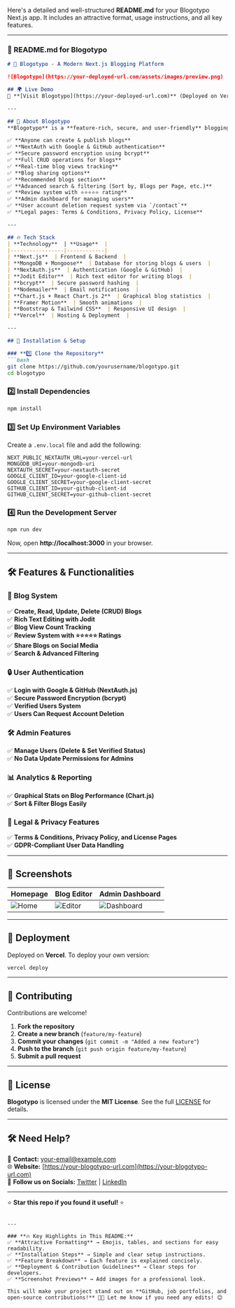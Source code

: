 Here's a detailed and well-structured **README.md** for your Blogotypo Next.js app. It includes an attractive format, usage instructions, and all key features.  

---

### **📜 README.md for Blogotypo**  
```markdown
# 🚀 Blogotypo - A Modern Next.js Blogging Platform  

![Blogotypo](https://your-deployed-url.com/assets/images/preview.png)  

## 🌍 Live Demo  
🔗 **[Visit Blogotypo](https://your-deployed-url.com)** (Deployed on Vercel)  

---

## 📖 About Blogotypo  
**Blogotypo** is a **feature-rich, secure, and user-friendly** blogging platform built with **Next.js**. It allows users to **create, publish, and manage blogs**, with advanced features like search, filtering, sharing, and verified user authentication.  

✅ **Anyone can create & publish blogs**  
✅ **NextAuth with Google & GitHub authentication**  
✅ **Secure password encryption using bcrypt**  
✅ **Full CRUD operations for blogs**  
✅ **Real-time blog views tracking**  
✅ **Blog sharing options**  
✅ **Recommended blogs section**  
✅ **Advanced search & filtering (Sort by, Blogs per Page, etc.)**  
✅ **Review system with ⭐⭐⭐⭐⭐ rating**  
✅ **Admin dashboard for managing users**  
✅ **User account deletion request system via `/contact`**  
✅ **Legal pages: Terms & Conditions, Privacy Policy, License**  

---

## 🔥 Tech Stack  
| **Technology**  | **Usage**  |
|-----------------|------------|
| **Next.js**  | Frontend & Backend  |
| **MongoDB + Mongoose**  | Database for storing blogs & users  |
| **NextAuth.js**  | Authentication (Google & GitHub)  |
| **Jodit Editor**  | Rich text editor for writing blogs  |
| **bcrypt**  | Secure password hashing  |
| **Nodemailer**  | Email notifications  |
| **Chart.js + React Chart.js 2**  | Graphical blog statistics  |
| **Framer Motion**  | Smooth animations  |
| **Bootstrap & Tailwind CSS**  | Responsive UI design  |
| **Vercel**  | Hosting & Deployment  |

---

## 🚀 Installation & Setup  

### **1️⃣ Clone the Repository**  
```bash
git clone https://github.com/yourusername/blogotypo.git
cd blogotypo
```

### **2️⃣ Install Dependencies**  
```bash
npm install
```

### **3️⃣ Set Up Environment Variables**  
Create a `.env.local` file and add the following:  
```env
NEXT_PUBLIC_NEXTAUTH_URL=your-vercel-url
MONGODB_URI=your-mongodb-uri
NEXTAUTH_SECRET=your-nextauth-secret
GOOGLE_CLIENT_ID=your-google-client-id
GOOGLE_CLIENT_SECRET=your-google-client-secret
GITHUB_CLIENT_ID=your-github-client-id
GITHUB_CLIENT_SECRET=your-github-client-secret
```

### **4️⃣ Run the Development Server**  
```bash
npm run dev
```
Now, open **http://localhost:3000** in your browser.

---

## 🛠 Features & Functionalities  

### 📝 **Blog System**  
✅ **Create, Read, Update, Delete (CRUD) Blogs**  
✅ **Rich Text Editing with Jodit**  
✅ **Blog View Count Tracking**  
✅ **Review System with ⭐⭐⭐⭐⭐ Ratings**  
✅ **Share Blogs on Social Media**  
✅ **Search & Advanced Filtering**  

### 🔒 **User Authentication**  
✅ **Login with Google & GitHub (NextAuth.js)**  
✅ **Secure Password Encryption (bcrypt)**  
✅ **Verified Users System**  
✅ **Users Can Request Account Deletion**  

### 🛠 **Admin Features**  
✅ **Manage Users (Delete & Set Verified Status)**  
✅ **No Data Update Permissions for Admins**  

### 📊 **Analytics & Reporting**  
✅ **Graphical Stats on Blog Performance (Chart.js)**  
✅ **Sort & Filter Blogs Easily**  

### 📜 **Legal & Privacy Features**  
✅ **Terms & Conditions, Privacy Policy, and License Pages**  
✅ **GDPR-Compliant User Data Handling**  

---

## 🎨 Screenshots  
| **Homepage**  | **Blog Editor**  | **Admin Dashboard**  |
|--------------|----------------|-----------------|
| ![Home](https://your-url.com/assets/images/home.png) | ![Editor](https://your-url.com/assets/images/editor.png) | ![Dashboard](https://your-url.com/assets/images/admin.png) |

---

## 🚀 Deployment  
Deployed on **Vercel**. To deploy your own version:  
```bash
vercel deploy
```

---

## 🤝 Contributing  
Contributions are welcome!  
1. **Fork the repository**  
2. **Create a new branch** (`feature/my-feature`)  
3. **Commit your changes** (`git commit -m "Added a new feature"`)  
4. **Push to the branch** (`git push origin feature/my-feature`)  
5. **Submit a pull request**  

---

## 📜 License  
**Blogotypo** is licensed under the **MIT License**. See the full [LICENSE](https://your-url.com/license) for details.  

---

## 🛠 Need Help?  
📧 **Contact:** [your-email@example.com](mailto:your-email@example.com)  
🌐 **Website:** [https://your-blogotypo-url.com](https://your-blogotypo-url.com)  
📣 **Follow us on Socials:** [Twitter](https://twitter.com/your-handle) | [LinkedIn](https://linkedin.com/in/your-profile)  

---

⭐ **Star this repo if you found it useful!** ⭐  
```

---

### **🔥 Key Highlights in This README:**  
✅ **Attractive Formatting** → Emojis, tables, and sections for easy readability.  
✅ **Installation Steps** → Simple and clear setup instructions.  
✅ **Feature Breakdown** → Each feature is explained concisely.  
✅ **Deployment & Contribution Guidelines** → Clear steps for developers.  
✅ **Screenshot Previews** → Add images for a professional look.  

This will make your project stand out on **GitHub, job portfolios, and open-source contributions!** 🚀🔥 Let me know if you need any edits! 😊